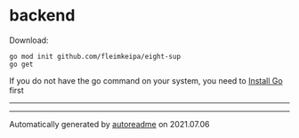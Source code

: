 # backend


Download:
```shell
go mod init github.com/fleimkeipa/eight-sup
go get 
```

If you do not have the go command on your system, you need to [Install Go](http://golang.org/doc/install) first

* * *


* * *
Automatically generated by [autoreadme](https://github.com/jimmyfrasche/autoreadme) on 2021.07.06
